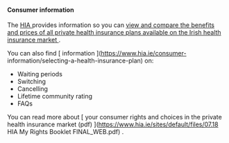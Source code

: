 ####  Consumer information

The [ HIA ](https://www.bai.ie/en/news-and-information/) provides information
so you can [ view and compare the benefits and prices of all private health
insurance plans available on the Irish health insurance market
](https://www.hia.ie/health-insurance-comparison) .

You can also find [ information ](https://www.hia.ie/consumer-
information/selecting-a-health-insurance-plan) on:

  * Waiting periods 
  * Switching 
  * Cancelling 
  * Lifetime community rating 
  * FAQs 

You can read more about [ your consumer rights and choices in the private
health insurance market (pdf) ](https://www.hia.ie/sites/default/files/07.18
HIA My Rights Booklet FINAL_WEB.pdf) .
